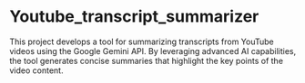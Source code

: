 # Youtube_transcript_summarizer
This project develops a tool for summarizing transcripts from YouTube videos using the Google Gemini API. By leveraging advanced AI capabilities, the tool generates concise summaries that highlight the key points of the video content.
